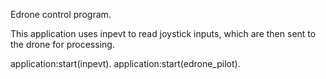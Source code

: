 Edrone control program.

This application uses inpevt to read joystick inputs, which are then sent to the drone
for processing.


application:start(inpevt).
application:start(edrone_pilot).
